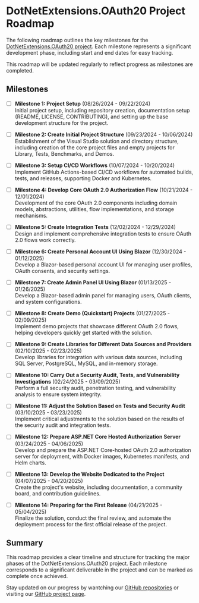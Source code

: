 # DotNetExtensions.OAuth20 Project Roadmap

The following roadmap outlines the key milestones for the [DotNetExtensions.OAuth20 project](https://github.com/orgs/DotNetExtensions/projects/17). Each milestone represents a significant development phase, including start and end dates for easy tracking.

This roadmap will be updated regularly to reflect progress as milestones are completed.

## Milestones

- [ ] **Milestone 1: Project Setup** (08/26/2024 - 09/22/2024)  
  Initial project setup, including repository creation, documentation setup (README, LICENSE, CONTRIBUTING), and setting up the base development structure for the project.

- [ ] **Milestone 2: Create Initial Project Structure** (09/23/2024 - 10/06/2024)  
  Establishment of the Visual Studio solution and directory structure, including creation of the core project files and empty projects for Library, Tests, Benchmarks, and Demos.

- [ ] **Milestone 3: Setup CI/CD Workflows** (10/07/2024 - 10/20/2024)  
  Implement GitHub Actions-based CI/CD workflows for automated builds, tests, and releases, supporting Docker and Kubernetes.

- [ ] **Milestone 4: Develop Core OAuth 2.0 Authorization Flow** (10/21/2024 - 12/01/2024)  
  Development of the core OAuth 2.0 components including domain models, abstractions, utilities, flow implementations, and storage mechanisms.

- [ ] **Milestone 5: Create Integration Tests** (12/02/2024 - 12/29/2024)  
  Design and implement comprehensive integration tests to ensure OAuth 2.0 flows work correctly.

- [ ] **Milestone 6: Create Personal Account UI Using Blazor** (12/30/2024 - 01/12/2025)  
  Develop a Blazor-based personal account UI for managing user profiles, OAuth consents, and security settings.

- [ ] **Milestone 7: Create Admin Panel UI Using Blazor** (01/13/2025 - 01/26/2025)  
  Develop a Blazor-based admin panel for managing users, OAuth clients, and system configurations.

- [ ] **Milestone 8: Create Demo (Quickstart) Projects** (01/27/2025 - 02/09/2025)  
  Implement demo projects that showcase different OAuth 2.0 flows, helping developers quickly get started with the solution.

- [ ] **Milestone 9: Create Libraries for Different Data Sources and Providers** (02/10/2025 - 02/23/2025)  
  Develop libraries for integration with various data sources, including SQL Server, PostgreSQL, MySQL, and in-memory storage.

- [ ] **Milestone 10: Carry Out a Security Audit, Tests, and Vulnerability Investigations** (02/24/2025 - 03/09/2025)  
  Perform a full security audit, penetration testing, and vulnerability analysis to ensure system integrity.

- [ ] **Milestone 11: Adjust the Solution Based on Tests and Security Audit** (03/10/2025 - 03/23/2025)  
  Implement critical adjustments to the solution based on the results of the security audit and integration tests.

- [ ] **Milestone 12: Prepare ASP.NET Core Hosted Authorization Server** (03/24/2025 - 04/06/2025)  
  Develop and prepare the ASP.NET Core-hosted OAuth 2.0 authorization server for deployment, with Docker images, Kubernetes manifests, and Helm charts.

- [ ] **Milestone 13: Develop the Website Dedicated to the Project** (04/07/2025 - 04/20/2025)  
  Create the project's website, including documentation, a community board, and contribution guidelines.

- [ ] **Milestone 14: Preparing for the First Release** (04/21/2025 - 05/04/2025)  
  Finalize the solution, conduct the final review, and automate the deployment process for the first official release of the project.

## Summary

This roadmap provides a clear timeline and structure for tracking the major phases of the DotNetExtensions.OAuth20 project. Each milestone corresponds to a significant deliverable in the project and can be marked as complete once achieved.

Stay updated on our progress by wantching our [GitHub repositories](https://github.com/orgs/DotNetExtensions/repositories) or visiting our [GitHub project page](https://github.com/orgs/DotNetExtensions/projects/17).
